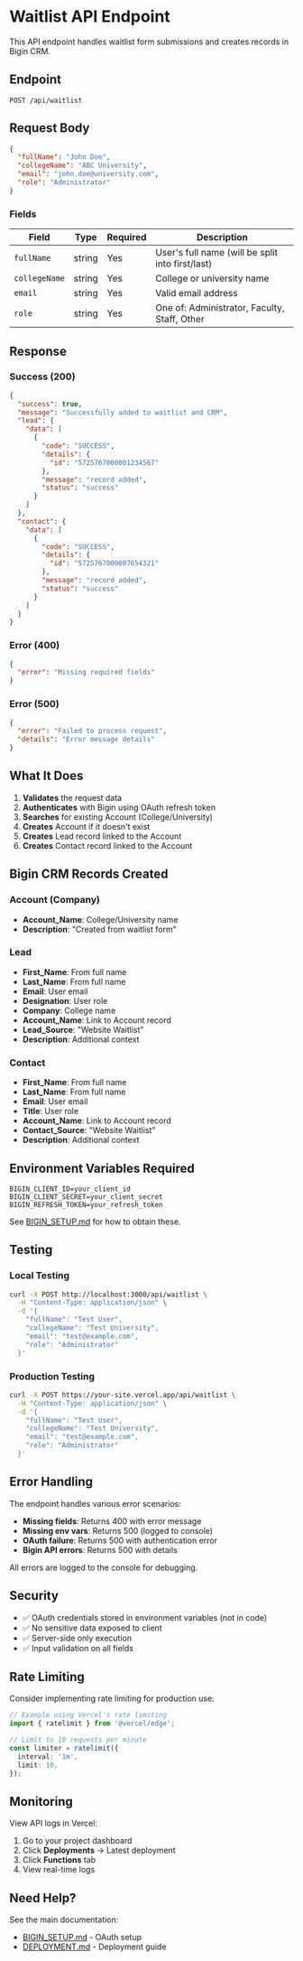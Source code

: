 # Waitlist API Endpoint

This API endpoint handles waitlist form submissions and creates records in Bigin CRM.

## Endpoint

```
POST /api/waitlist
```

## Request Body

```json
{
  "fullName": "John Doe",
  "collegeName": "ABC University",
  "email": "john.doe@university.com",
  "role": "Administrator"
}
```

### Fields

| Field | Type | Required | Description |
|-------|------|----------|-------------|
| `fullName` | string | Yes | User's full name (will be split into first/last) |
| `collegeName` | string | Yes | College or university name |
| `email` | string | Yes | Valid email address |
| `role` | string | Yes | One of: Administrator, Faculty, Staff, Other |

## Response

### Success (200)

```json
{
  "success": true,
  "message": "Successfully added to waitlist and CRM",
  "lead": {
    "data": [
      {
        "code": "SUCCESS",
        "details": {
          "id": "5725767000001234567"
        },
        "message": "record added",
        "status": "success"
      }
    ]
  },
  "contact": {
    "data": [
      {
        "code": "SUCCESS",
        "details": {
          "id": "5725767000007654321"
        },
        "message": "record added",
        "status": "success"
      }
    ]
  }
}
```

### Error (400)

```json
{
  "error": "Missing required fields"
}
```

### Error (500)

```json
{
  "error": "Failed to process request",
  "details": "Error message details"
}
```

## What It Does

1. **Validates** the request data
2. **Authenticates** with Bigin using OAuth refresh token
3. **Searches** for existing Account (College/University)
4. **Creates** Account if it doesn't exist
5. **Creates** Lead record linked to the Account
6. **Creates** Contact record linked to the Account

## Bigin CRM Records Created

### Account (Company)
- **Account_Name**: College/University name
- **Description**: "Created from waitlist form"

### Lead
- **First_Name**: From full name
- **Last_Name**: From full name
- **Email**: User email
- **Designation**: User role
- **Company**: College name
- **Account_Name**: Link to Account record
- **Lead_Source**: "Website Waitlist"
- **Description**: Additional context

### Contact
- **First_Name**: From full name
- **Last_Name**: From full name
- **Email**: User email
- **Title**: User role
- **Account_Name**: Link to Account record
- **Contact_Source**: "Website Waitlist"
- **Description**: Additional context

## Environment Variables Required

```env
BIGIN_CLIENT_ID=your_client_id
BIGIN_CLIENT_SECRET=your_client_secret
BIGIN_REFRESH_TOKEN=your_refresh_token
```

See [BIGIN_SETUP.md](../../../BIGIN_SETUP.md) for how to obtain these.

## Testing

### Local Testing

```bash
curl -X POST http://localhost:3000/api/waitlist \
  -H "Content-Type: application/json" \
  -d '{
    "fullName": "Test User",
    "collegeName": "Test University",
    "email": "test@example.com",
    "role": "Administrator"
  }'
```

### Production Testing

```bash
curl -X POST https://your-site.vercel.app/api/waitlist \
  -H "Content-Type: application/json" \
  -d '{
    "fullName": "Test User",
    "collegeName": "Test University",
    "email": "test@example.com",
    "role": "Administrator"
  }'
```

## Error Handling

The endpoint handles various error scenarios:

- **Missing fields**: Returns 400 with error message
- **Missing env vars**: Returns 500 (logged to console)
- **OAuth failure**: Returns 500 with authentication error
- **Bigin API errors**: Returns 500 with details

All errors are logged to the console for debugging.

## Security

- ✅ OAuth credentials stored in environment variables (not in code)
- ✅ No sensitive data exposed to client
- ✅ Server-side only execution
- ✅ Input validation on all fields

## Rate Limiting

Consider implementing rate limiting for production use:

```typescript
// Example using Vercel's rate limiting
import { ratelimit } from '@vercel/edge';

// Limit to 10 requests per minute
const limiter = ratelimit({
  interval: '1m',
  limit: 10,
});
```

## Monitoring

View API logs in Vercel:
1. Go to your project dashboard
2. Click **Deployments** → Latest deployment
3. Click **Functions** tab
4. View real-time logs

## Need Help?

See the main documentation:
- [BIGIN_SETUP.md](../../../BIGIN_SETUP.md) - OAuth setup
- [DEPLOYMENT.md](../../../DEPLOYMENT.md) - Deployment guide

